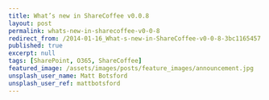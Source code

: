 ```yaml
---
title: What’s new in ShareCoffee v0.0.8
layout: post
permalink: whats-new-in-sharecoffee-v0-0-8
redirect_from: /2014-01-16_What-s-new-in-ShareCoffee-v0-0-8-3bc1165457
published: true
excerpt: null
tags: [SharePoint, O365, ShareCoffee]
featured_image: /assets/images/posts/feature_images/announcement.jpg
unsplash_user_name: Matt Botsford
unsplash_user_ref: mattbotsford
---
```

